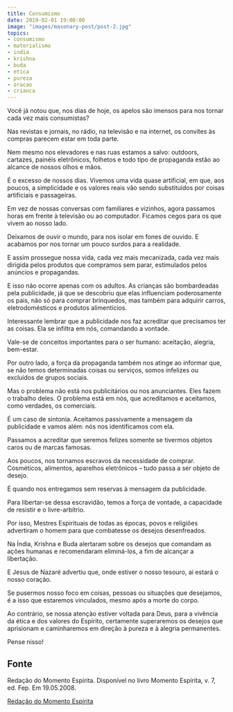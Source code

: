 ```yaml
---
title: Consumismo
date: 2019-02-01 19:00:00
image: "images/masonary-post/post-2.jpg"
topics: 
- consumismo
- materialismo
- india
- krishna
- buda
- etica
- pureza
- oracao
- crianca
---
```


Você já notou que, nos dias de hoje, os apelos são imensos para nos
tornar cada vez mais consumistas?

Nas revistas e jornais, no rádio, na televisão e na internet, os
convites às compras parecem estar em toda parte.

Nem mesmo nos elevadores e nas ruas estamos a salvo: outdoors,
cartazes, painéis eletrônicos, folhetos e todo tipo de propaganda estão ao
alcance de nossos olhos e mãos.

É o excesso de nossos dias. Vivemos uma vida quase artificial, em que,
aos poucos, a simplicidade e os valores reais vão sendo substituídos por coisas
artificiais e passageiras.

Em vez de nossas conversas com familiares e vizinhos, agora passamos
horas em frente à televisão ou ao computador. Ficamos cegos para os que vivem
ao nosso lado.

Deixamos de ouvir o mundo, para nos isolar em fones de ouvido. E
acabamos por nos tornar um pouco surdos para a realidade.

E assim prossegue nossa vida, cada vez mais mecanizada, cada vez mais
dirigida pelos produtos que compramos sem parar, estimulados pelos anúncios e
propagandas.

E isso não ocorre apenas com os adultos. As crianças são bombardeadas
pela publicidade, já que se descobriu que elas influenciam poderosamente os
pais, não só para comprar brinquedos, mas também para adquirir carros,
eletrodomésticos e produtos alimentícios.

Interessante lembrar que a publicidade nos faz acreditar que precisamos
ter as coisas. Ela se infiltra em nós, comandando a vontade.

Vale-se de conceitos importantes para o ser humano: aceitação, alegria,
bem-estar.

Por outro lado, a força da propaganda também nos atinge ao informar
que, se não temos determinadas coisas ou serviços, somos infelizes ou excluídos
de grupos sociais.

Mas o problema não está nos publicitários ou nos anunciantes. Eles
fazem o trabalho deles. O problema está em nós, que acreditamos e aceitamos,
como verdades, os comerciais.

É um caso de sintonia. Aceitamos passivamente a mensagem da publicidade
e vamos além: nós nos identificamos com ela.

Passamos a acreditar que seremos felizes somente se tivermos objetos
caros ou de marcas famosas.

Aos poucos, nos tornamos escravos da necessidade de comprar.
Cosméticos, alimentos, aparelhos eletrônicos – tudo passa a ser objeto de
desejo.

É quando nos entregamos sem reservas à mensagem da publicidade.

Para libertar-se dessa escravidão, temos a força de vontade, a
capacidade de resistir e o livre-arbítrio.

Por isso, Mestres Espirituais de todas as épocas, povos e religiões
advertiram o homem para que combatesse os desejos desenfreados.

Na Índia, Krishna e Buda alertaram sobre os desejos que comandam as
ações humanas e recomendaram eliminá-los, a fim de alcançar a libertação.

E Jesus de Nazaré advertiu que, onde estiver o nosso tesouro, aí estará
o nosso coração.

Se pusermos nosso foco em coisas, pessoas ou situações que desejamos, é
a isso que estaremos vinculados, mesmo após a morte do corpo.

Ao contrário, se nossa atenção estiver voltada para Deus, para a
vivência da ética e dos valores do Espírito, certamente superaremos os desejos
que aprisionam e caminharemos em direção à pureza e à alegria permanentes.

Pense nisso!

## Fonte
Redação do Momento Espírita.
Disponível no livro Momento Espírita, v. 7, ed. Fep.
Em 19.05.2008.


[Redação do Momento Espírita](http://www.momento.com.br/pt/ler_texto.php?id=1693)


